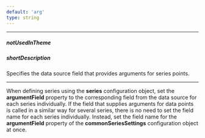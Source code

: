 ```yaml
---
default: 'arg'
type: string
---
```

---
##### notUsedInTheme

##### shortDescription
Specifies the data source field that provides arguments for series points.

---
When defining series using the **series** configuration object, set the **argumentField** property to the corresponding field from the data source for each series individually. If the field that supplies arguments for data points is called in a similar way for several series, there is no need to set the field name for each series individually. Instead, set the field name for the **argumentField** property of the **commonSeriesSettings** configuration object at once.